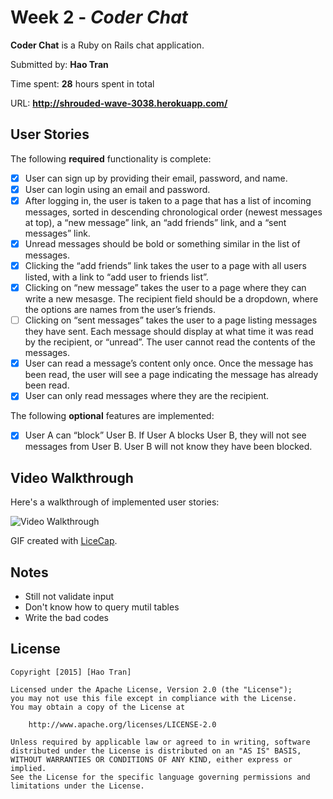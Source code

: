 # Week 2 - *Coder Chat*

**Coder Chat** is a Ruby on Rails chat application.

Submitted by: **Hao Tran**

Time spent: **28** hours spent in total

URL: **http://shrouded-wave-3038.herokuapp.com/**

## User Stories

The following **required** functionality is complete:

* [x] User can sign up by providing their email, password, and name.
* [x] User can login using an email and password.
* [x] After logging in, the user is taken to a page that has a list of incoming messages, sorted in descending chronological order (newest messages at top), a “new message” link, an “add friends” link, and a “sent messages” link.
* [x] Unread messages should be bold or something similar in the list of messages.
* [x] Clicking the “add friends” link takes the user to a page with all users listed, with a link to “add user to friends list”.
* [x] Clicking on “new message” takes the user to a page where they can write a new mesasge. The recipient field should be a dropdown, where the options are names from the user’s friends.
* [ ] Clicking on “sent messages” takes the user to a page listing messages they have sent. Each message should display at what time it was read by the recipient, or “unread”. The user cannot read the contents of the messages.
* [x] User can read a message’s content only once. Once the message has been read, the user will see a page indicating the message has already been read.
* [x] User can only read messages where they are the recipient.

The following **optional** features are implemented:
* [x] User A can “block” User B. If User A blocks User B, they will not see messages from User B. User B will not know they have been blocked.

## Video Walkthrough 

Here's a walkthrough of implemented user stories:

![Video Walkthrough](http://i.imgur.com/9HCTGJk.gifv)

GIF created with [LiceCap](http://www.cockos.com/licecap/).

## Notes

- Still not validate input
- Don't know how to query mutil tables 
- Write the bad codes

## License

    Copyright [2015] [Hao Tran]

    Licensed under the Apache License, Version 2.0 (the "License");
    you may not use this file except in compliance with the License.
    You may obtain a copy of the License at

        http://www.apache.org/licenses/LICENSE-2.0

    Unless required by applicable law or agreed to in writing, software
    distributed under the License is distributed on an "AS IS" BASIS,
    WITHOUT WARRANTIES OR CONDITIONS OF ANY KIND, either express or implied.
    See the License for the specific language governing permissions and
    limitations under the License.

